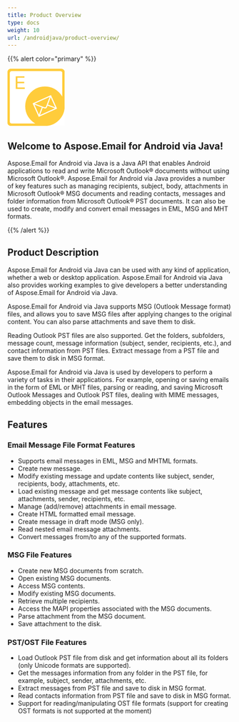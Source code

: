 ```yaml
---
title: Product Overview
type: docs
weight: 10
url: /androidjava/product-overview/
---
```


{{% alert color="primary" %}} 

![todo:image_alt_text](product-overview_1.png)
## **Welcome to Aspose.Email for Android via Java!**
Aspose.Email for Android via Java is a Java API that enables Android applications to read and write Microsoft Outlook® documents without using Microsoft Outlook®. Aspose.Email for Android via Java provides a number of key features such as managing recipients, subject, body, attachments in Microsoft Outlook® MSG documents and reading contacts, messages and folder information from Microsoft Outlook® PST documents. It can also be used to create, modify and convert email messages in EML, MSG and MHT formats.

{{% /alert %}} 
## **Product Description**
Aspose.Email for Android via Java can be used with any kind of application, whether a web or desktop application. Aspose.Email for Android via Java also provides working examples to give developers a better understanding of Aspose.Email for Android via Java.

Aspose.Email for Android via Java supports MSG (Outlook Message format) files, and allows you to save MSG files after applying changes to the original content. You can also parse attachments and save them to disk.

Reading Outlook PST files are also supported. Get the folders, subfolders, message count, message information (subject, sender, recipients, etc.), and contact information from PST files. Extract message from a PST file and save them to disk in MSG format.

Aspose.Email for Android via Java is used by developers to perform a variety of tasks in their applications. For example, opening or saving emails in the form of EML or MHT files, parsing or reading, and saving Microsoft Outlook Messages and Outlook PST files, dealing with MIME messages, embedding objects in the email messages.
## **Features**
### **Email Message File Format Features**
- Supports email messages in EML, MSG and MHTML formats.
- Create new message.
- Modify existing message and update contents like subject, sender, recipients, body, attachments, etc.
- Load existing message and get message contents like subject, attachments, sender, recipients, etc.
- Manage (add/remove) attachments in email message.
- Create HTML formatted email message.
- Create message in draft mode (MSG only).
- Read nested email message attachments.
- Convert messages from/to any of the supported formats.
### **MSG File Features**
- Create new MSG documents from scratch.
- Open existing MSG documents.
- Access MSG contents.
- Modify existing MSG documents.
- Retrieve multiple recipients.
- Access the MAPI properties associated with the MSG documents.
- Parse attachment from the MSG document.
- Save attachment to the disk.
### **PST/OST File Features**
- Load Outlook PST file from disk and get information about all its folders (only Unicode formats are supported).
- Get the messages information from any folder in the PST file, for example, subject, sender, attachments, etc.
- Extract messages from PST file and save to disk in MSG format.
- Read contacts information from PST file and save to disk in MSG format.
- Support for reading/manipulating OST file formats (support for creating OST formats is not supported at the moment)
